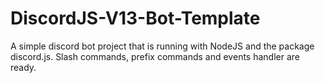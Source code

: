 # DiscordJS-V13-Bot-Template
A simple discord bot project that is running with NodeJS and the package discord.js. Slash commands, prefix commands and events handler are ready.
